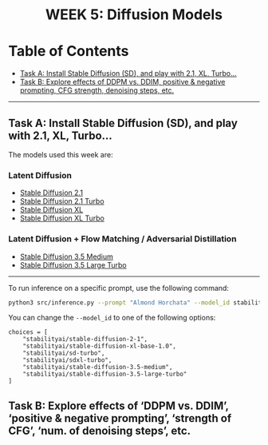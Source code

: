 <h1 align="center">WEEK 5: Diffusion Models</h1>

# Table of Contents

- [Task A: Install Stable Diffusion (SD), and play with 2.1, XL, Turbo...](#task-a-install-stable-diffusion-sd-and-play-with-21-xl-turbo)
- [Task B: Explore effects of DDPM vs. DDIM, positive & negative prompting, CFG strength, denoising steps, etc.](#task-b-explore-effects-of-ddpm-vs-ddim-positive--negative-prompting-cfg-strength-denoising-steps-etc)

---

## Task A: Install Stable Diffusion (SD), and play with 2.1, XL, Turbo...

The models used this week are:

### Latent Diffusion
- [Stable Diffusion 2.1](https://huggingface.co/stabilityai/stable-diffusion-2-1)  
- [Stable Diffusion 2.1 Turbo](https://huggingface.co/stabilityai/sd-turbo)  
- [Stable Diffusion XL](https://huggingface.co/stabilityai/stable-diffusion-xl-base-1.0)  
- [Stable Diffusion XL Turbo](https://huggingface.co/stabilityai/sdxl-turbo)  

### Latent Diffusion + Flow Matching / Adversarial Distillation
- [Stable Diffusion 3.5 Medium](https://huggingface.co/stabilityai/stable-diffusion-3.5-medium)  
- [Stable Diffusion 3.5 Large Turbo](https://huggingface.co/stabilityai/stable-diffusion-3.5-large-turbo)  

---

To run inference on a specific prompt, use the following command:

```bash
python3 src/inference.py --prompt "Almond Horchata" --model_id stabilityai/stable-diffusion-2-1 --output_dir results/results_2_1
```

You can change the `--model_id` to one of the following options:

```text
choices = [
    "stabilityai/stable-diffusion-2-1", 
    "stabilityai/stable-diffusion-xl-base-1.0", 
    "stabilityai/sd-turbo", 
    "stabilityai/sdxl-turbo",
    "stabilityai/stable-diffusion-3.5-medium",
    "stabilityai/stable-diffusion-3.5-large-turbo"
]
```

## Task B: Explore effects of ‘DDPM vs. DDIM’, ‘positive & negative prompting’, ‘strength of CFG’, ‘num. of denoising steps’, etc.

